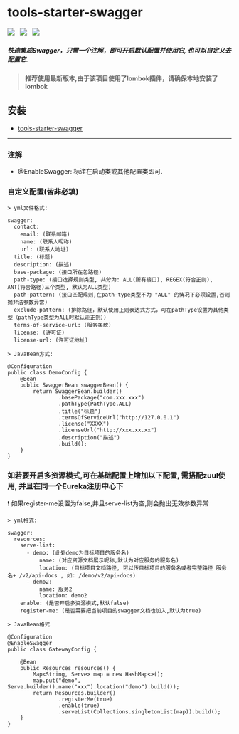 # tools-starter-swagger
![](https://img.shields.io/badge/version-1.0.7-green.svg) &nbsp; 
![](https://img.shields.io/badge/author-Gjing-green.svg) &nbsp; 
![](https://img.shields.io/badge/builder-success-green.svg)   
##### 快速集成Swagger，只需一个注解，即可开启默认配置并使用它, 也可以自定义去配置它.
> **推荐使用最新版本,由于该项目使用了lombok插件，请确保本地安装了lombok**  
     
**安装**
---
* <a href="https://mvnrepository.com/artifact/cn.gjing/tools-starter-swagger/" title="swagger包">tools-starter-swagger</a>
---
### 注解
* @EnableSwagger: 标注在启动类或其他配置类即可.
### 自定义配置(皆非必填)
```
> yml文件格式: 

swagger:
  contact:
    email: (联系邮箱)
    name: (联系人昵称)
    url: (联系人地址)
  title: (标题)
  description: (描述)
  base-package: (接口所在包路径)
  path-type: (接口选择规则类型, 共分为: ALL(所有接口), REGEX(符合正则), ANT(符合路径)三个类型, 默认为ALL类型)
  path-pattern: (接口匹配规则,在path-type类型不为 "ALL" 的情况下必须设置,否则抛非法参数异常)
  exclude-pattern: (排除路径，默认使用正则表达式方式，可在pathType设置为其他类型（pathType类型为ALL时默认走正则）)
  terms-of-service-url: (服务条款)
  license: (许可证)
  license-url: (许可证地址)

> JavaBean方式:

@Configuration
public class DemoConfig {
    @Bean
    public SwaggerBean swaggerBean() {
        return SwaggerBean.builder()
                .basePackage("com.xxx.xxx")
                .pathType(PathType.ALL)
                .title("标题")
                .termsOfServiceUrl("http://127.0.0.1")
                .license("XXXX")
                .licenseUrl("http://xxx.xx.xx")
                .description("描述")
                .build();
    }
}     
```
### 如若要开启多资源模式,可在基础配置上增加以下配置, 需搭配zuul使用, 并且在同一个Eureka注册中心下
:exclamation: 如果register-me设置为false,并且serve-list为空,则会抛出无效参数异常
```
> yml格式:

swagger:
  resources:
    serve-list:
      - demo: (此处demo为目标项目的服务名)
          name: (对应资源文档展示昵称,默认为对应服务的服务名)
          location: (目标项目文档路径, 可以传目标项目的服务名或者完整路径 服务名+ /v2/api-docs , 如: /demo/v2/api-docs)
      - demo2:
          name: 服务2
          location: demo2   
    enable: (是否开启多资源模式,默认false)
    register-me: (是否需要把当前项目的swagger文档也加入,默认为true)
    
> JavaBean格式

@Configuration
@EnableSwagger
public class GatewayConfig {

    @Bean
    public Resources resources() {
        Map<String, Serve> map = new HashMap<>();
        map.put("demo", Serve.builder().name("xxx").location("demo").build());
        return Resources.builder()
                .registerMe(true)
                .enable(true)
                .serveList(Collections.singletonList(map)).build();
    }
}
    
```